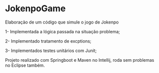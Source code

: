 # JokenpoGame
Elaboração de um código que simule o jogo de Jokenpo

<p>1- Implementada a lógica passada na situação problema;</p>
<p>2- Implementado tratamento de excptions;</p>
<p>3- Implementados testes unitários com Junit;</p>

<p>Projeto realizado com Springboot e Maven no Intellij, roda sem problemas no Eclipse também.</p>
